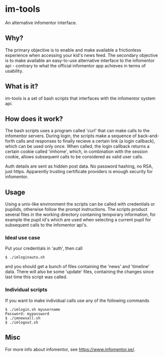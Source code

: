 # im-tools
An alternative infomentor interface.

## Why?
The primary objective is to enable and make available a frictionless experience when accessing your kid's news feed.
The secondary objective is to make available an easy-to-use alternative interface to the infomentor api - contrary to what the official infomentor app achieves in terms of usability.

## What is it?
im-tools is a set of bash scripts that interfaces with the infomentor system api.

## How does it work?
The bash scripts uses a program called 'curl' that can make calls to the infomentor servers. 
During login, the scripts make a sequence of back-and-forth calls and responses to finally recieve a certain link (a login callback), which can be used only once. 
When called, the login callback returns a certain cookie called 'imhome', which, in combination with the session cookie, allows subsequent calls to be considered as valid user calls.

Auth details are sent as hidden post data. No password hashing, no RSA, just https. Apparently trusting certificate providers is enough security for infomentor.

## Usage
Using a unix-like environment the scripts can be called with credentials or pupilids, otherwise follow the prompt instructions. 
The scripts product several files in the working directory containing temporary information, for example the pupil id's which are used when selecting a current pupil for subsequent calls to the infomentor api's.

### Ideal use case
Put your credentials in 'auth', then call
```
$ ./imloginauto.sh
```
and you should get a bunch of files containing the 'news' and 'timeline' data. There will also be some 'update' files, containing the changes since last time this script was called.
### Individual scripts
If you want to make individual calls use any of the following commands
```
$ ./imlogin.sh myusername
Password: mypassword
$ ./imnewsall.sh
$ ./imlogout.sh
```
## Misc
For more info about infomentor, see https://www.infomentor.se/.
